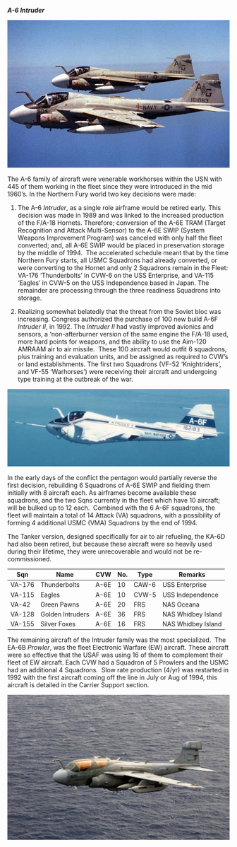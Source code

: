 ***A-6 Intruder***

![](/assets/images/nato/us/navy/aviation/a-6/image1.jpg)

The A-6 family of aircraft were venerable workhorses within the USN with
445 of them working in the fleet since they were introduced in the mid
1960’s. In the Northern Fury world two key decisions were made:

1.  The A-6 *Intruder*, as a single role airframe would be retired
    early. This decision was made in 1989 and was linked to the
    increased production of the F/A-18 Hornets. Therefore; conversion of
    the A-6E TRAM (Target Recognition and Attack Multi-Sensor) to the
    A-6E SWIP (System Weapons Improvement Program) was canceled with
    only half the fleet converted; and, all A-6E SWIP would be placed in
    preservation storage by the middle of 1994.  The accelerated
    schedule meant that by the time Northern Fury starts, all USMC
    Squadrons had already converted, or were converting to the Hornet
    and only 2 Squadrons remain in the Fleet: VA-176 ‘Thunderbolts’ in
    CVW-6 on the USS Enterprise, and VA-115 ‘Eagles’ in CVW-5 on the USS
    Independence based in Japan. The remainder are processing through
    the three readiness Squadrons into storage.

2.  Realizing somewhat belatedly that the threat from the Soviet bloc
    was increasing. Congress authorized the purchase of 100 new build
    A-6F *Intruder II*, in 1992. The *Intruder II* had vastly improved
    avionics and sensors, a ‘non-afterburner version of the same engine
    the F/A-18 used, more hard points for weapons, and the ability to
    use the Aim-120 AMRAAM air to air missile.  These 100 aircraft would
    outfit 6 squadrons, plus training and evaluation units, and be
    assigned as required to CVW’s or land establishments. The first two
    Squadrons (VF-52 ‘Knightriders’, and VF-55 ‘Warhorses’) were
    receiving their aircraft and undergoing type training at the
    outbreak of the war.

![](/assets/images/nato/us/navy/aviation/a-6/image2.jpg)

In the early days of the conflict the pentagon would partially reverse
the first decision, rebuilding 6 Squadrons of A-6E SWIP and fielding
them initially with 8 aircraft each. As airframes become available these
squadrons, and the two Sqns currently in the fleet which have 10
aircraft; will be bulked up to 12 each.  Combined with the 6 A-6F
squadrons, the fleet will maintain a total of 14 Attack (VA) squadrons,
with a possibility of forming 4 additional USMC (VMA) Squadrons by the
end of 1994.

The Tanker version, designed specifically for air to air refueling, the
KA-6D had also been retired, but because these aircraft were so heavily
used during their lifetime, they were unrecoverable and would not be
re-commissioned.

| Sqn    | Name             | CVW  | No. | Type  | Remarks            |
| ------ | ---------------- | ---- | --- | ----- | ------------------ |
| VA-176 | Thunderbolts     | A-6E | 10  | CAW-6 | USS Enterprise     |
| VA-115 | Eagles           | A-6E | 10  | CVW-5 | USS Independence   |
| VA-42  | Green Pawns      | A-6E | 20  | FRS   | NAS Oceana         |
| VA-128 | Golden Intruders | A-6E | 36  | FRS   | NAS Whidbey Island |
| VA-155 | Silver Foxes     | A-6E | 16  | FRS   | NAS Whidbey Island |

The remaining aircraft of the Intruder family was the most specialized. 
The EA-6B *Prowler*, was the fleet Electronic Warfare (EW) aircraft.
These aircraft were so effective that the USAF was using 16 of them to
complement their fleet of EW aircraft. Each CVW had a Squadron of 5
Prowlers and the USMC had an additional 4 Squadrons.  Slow rate
production (4/yr) was restarted in 1992 with the first aircraft coming
off the line in July or Aug of 1994, this aircraft is detailed in the
Carrier Support section.

![](/assets/images/nato/us/navy/aviation/a-6/image3.jpeg)
